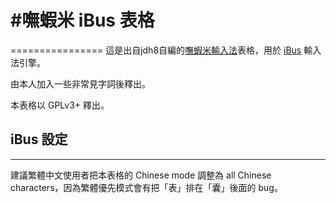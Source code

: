 # #嘸蝦米 iBus 表格
================
這是出自jdh8自編的[嘸蝦米輸入法][liu]表格，用於 [iBus][ibus] 輸入法引擎。

由本人加入一些非常見字詞後釋出。

本表格以 GPLv3+ 釋出。

## iBus 設定
---------
建議繁體中文使用者把本表格的 Chinese mode 調整為 all Chinese characters，因為繁體優先模式會有把「表」排在「囊」後面的 bug。

[ibus]: https://github.com/ibus/ibus
[liu]: https://boshiamy.com/
